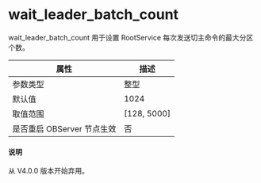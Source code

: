 wait_leader_batch_count 
============================================

wait_leader_batch_count 用于设置 RootService 每次发送切主命令的最大分区个数。


|      **属性**      |    **描述**     |
|------------------|---------------|
| 参数类型             | 整型            |
| 默认值              | 1024          |
| 取值范围             | \[128, 5000\] |
| 是否重启 OBServer 节点生效 | 否             |


<main id="notice" type='explain'>
  <h4>说明</h4>
  <p>从 V4.0.0 版本开始弃用。</p>
</main>

